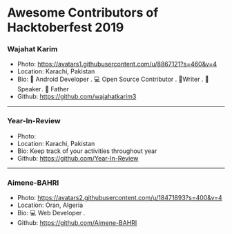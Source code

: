 # Awesome Contributors of Hacktoberfest 2019

### Wajahat Karim
- Photo: https://avatars1.githubusercontent.com/u/8867121?s=460&v=4
- Location: Karachi, Pakistan
- Bio: 📱 Android Developer . 💻 Open Source Contributor . 📝Writer . 🎤 Speaker . 👶 Father 
- Github: https://github.com/wajahatkarim3

-----------

### Year-In-Review
- Photo: 
- Location: Karachi, Pakistan
- Bio: Keep track of your activities throughout year
- Github: https://github.com/Year-In-Review

-----------

### Aimene-BAHRI
- Photo: https://avatars2.githubusercontent.com/u/18471893?s=400&v=4
- Location: Oran, Algeria
- Bio:  💻 Web Developer .
- Github: https://github.com/Aimene-BAHRI

